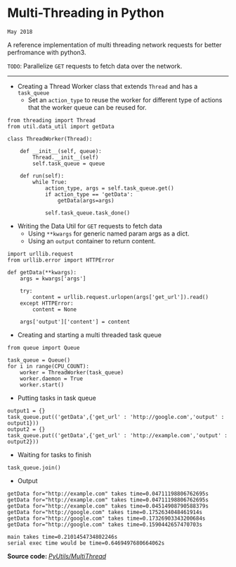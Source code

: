 <!-- markdownlint-disable no-inline-html -->

# Multi-Threading in Python

`May 2018`

A reference implementation of multi threading network requests for better
perfromance with python3.

`TODO`: Parallelize `GET` requests to fetch data over the network.

---

- Creating a Thread Worker class that extends `Thread` and has a `task_queue`
    - Set an `action_type` to reuse the worker for different type of actions
    that the worker queue can be reused for.

```
from threading import Thread
from util.data_util import getData

class ThreadWorker(Thread):

    def __init__(self, queue):
        Thread.__init__(self)
        self.task_queue = queue

    def run(self):
        while True:
            action_type, args = self.task_queue.get()
            if action_type == 'getData':
                getData(args=args)

            self.task_queue.task_done()
```

- Writing the Data Util for `GET` requests to fetch data
    - Using `**kwargs` for generic named param args as a dict.
    - Using an `output` container to return content.

```
import urllib.request
from urllib.error import HTTPError

def getData(**kwargs):
    args = kwargs['args']

    try:
        content = urllib.request.urlopen(args['get_url']).read()
    except HTTPError:
        content = None

    args['output']['content'] = content
```

- Creating and starting a multi threaded task queue

```
from queue import Queue

task_queue = Queue()
for i in range(CPU_COUNT):
    worker = ThreadWorker(task_queue)
    worker.daemon = True
    worker.start()
```

- Putting tasks in task queue

```
output1 = {}
task_queue.put(('getData',{'get_url' : 'http://google.com','output' : output1}))
output2 = {}
task_queue.put(('getData',{'get_url' : 'http://example.com','output' : output2}))
```

- Waiting for tasks to finish

```
task_queue.join()
```

- Output

```
getData for="http://example.com" takes time=0.04711198806762695s
getData for="http://example.com" takes time=0.04711198806762695s
getData for="http://example.com" takes time=0.04514908790588379s
getData for="http://google.com" takes time=0.1752634048461914s
getData for="http://google.com" takes time=0.17326903343200684s
getData for="http://google.com" takes time=0.1590442657470703s

main takes time=0.2101454734802246s
serial exec time would be time=0.6469497680664062s
```

<p><b>Source code: </b><a href="https://github.com/aayushuppal/PyUtils/tree/master/MultiThread">
<i class="fab fa-github"> PyUtils/MultiThread</i></a></p>
